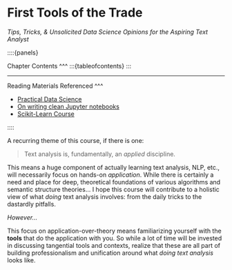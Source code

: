 # First Tools of the Trade

_Tips, Tricks, & Unsolicited Data Science Opinions for the Aspiring Text Analyst_


::::{panels}

Chapter Contents
^^^
:::{tableofcontents}
:::

---

Reading Materials Referenced 
^^^
- [Practical Data Science](https://www.practicaldatascience.org/html/index.html)
- [On writing clean Jupyter notebooks](https://ploomber.io/blog/clean-nbs/)
- [Scikit-Learn Course](https://inria.github.io/scikit-learn-mooc/index.html#)

::::

A recurring theme of this course, if there is one: 

> Text analysis is, fundamentally, an _applied_ discipline. 

This means a huge component of actually learning text analysis, NLP, etc., will necessarily focus on hands-on _application_. 
While there is certainly a need and place for deep, theoretical foundations of various algorithms and semantic structure theories... I hope this course will contribute to a holistic view of what _doing_ text analysis involves: from the daily tricks to the dastardly pitfalls. 

_However..._

This focus on application-over-theory means familiarizing yourself with the **tools** that do the application with you. 
So while a lot of time will be invested in discussing tangential tools and contexts, realize that these are all part of building professionalism and unification around what _doing text analysis_ looks like. 



